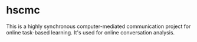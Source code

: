 # hscmc
This is a highly synchronous computer-mediated communication project for online task-based learning.
It's used for online conversation analysis.
